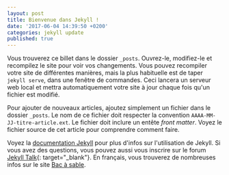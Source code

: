 ```yaml
---
layout: post
title: Bienvenue dans Jekyll !
date: '2017-06-04 14:39:50 +0200'
categories: jekyll update
published: true
---
```

Vous trouverez ce billet dans le dossier `_posts`. Ouvrez-le, modifiez-le et recompilez le site pour voir vos changements. Vous pouvez recompiler votre site de différentes manières, mais la plus habituelle est de taper `jekyll serve`, dans une fenêtre de commandes. Ceci lancera un serveur web local et mettra automatiquement votre site à jour chaque fois qu'un fichier est modifié.

Pour ajouter de nouveaux articles, ajoutez simplement un fichier dans le dossier `_posts`. Le nom de ce fichier doit respecter la convention `AAAA-MM-JJ-titre-article.ext`. Le fichier doit inclure un entête *front matter*. Voyez le fichier source de cet article pour comprendre comment faire.

Voyez la [documentation Jekyll][jekyll-docs] pour plus d'infos sur l'utilisation de Jekyll. Si vous avez des questions, vous pouvez aussi vous inscrire sur le forum [Jekyll Talk][jekyll-talk]{: target="_blank"}. En français, vous trouverez de nombreuses infos sur le site [Bac à sable][bac-a-sable].

[jekyll-docs]: https://jekyllrb.com/docs/home
[bac-a-sable]: https://www.bac-a-sable.eu
[jekyll-talk]: https://talk.jekyllrb.com/
